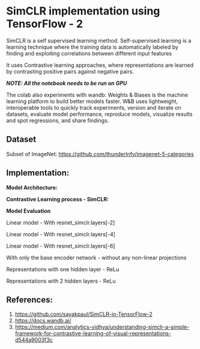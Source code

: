 # SimCLR implementation using TensorFlow - 2

SimCLR is a self supervised learning method. 
Self-supervised learning is a learning technique where the training data is automatically labeled by finding and exploiting correlations between different input features

It uses Contrastive learning approaches, where representations are learned by contrasting positive pairs against negative pairs.

***NOTE: All the notebook needs to be run on GPU***

The colab also experiments with wandb:
Weights & Biases is the machine learning platform to build better models faster. W&B uses lightweight, interoperable tools to quickly track experiments, version and iterate on datasets, evaluate model performance, reproduce models, visualize results and spot regressions, and share findings.

## Dataset
Subset of ImageNet: https://github.com/thunderInfy/imagenet-5-categories

## Implementation:

**Model Architecture:**

**Contrastive Learning process - SimCLR:**

**Model Evaluation**

Linear model - With resnet_simclr.layers[-2]

Linear model - With resnet_simclr.layers[-4]

Linear model - With resnet_simclr.layers[-6]

With only the base encoder network - without any non-linear projections

Representations with one hidden layer - ReLu

Representations with 2 hidden layers - ReLu

## References:
1. https://github.com/sayakpaul/SimCLR-in-TensorFlow-2
2. https://docs.wandb.ai/
3. https://medium.com/analytics-vidhya/understanding-simclr-a-simple-framework-for-contrastive-learning-of-visual-representations-d544a9003f3c
